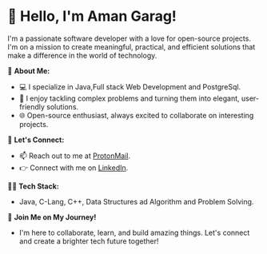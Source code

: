 # 👋 Hello, I'm Aman Garag!

I'm a passionate software developer with a love for open-source projects. I'm on a mission to create meaningful, practical, and efficient solutions that make a difference in the world of technology.

🌱 **About Me:**
- 💻 I specialize in Java,Full stack Web Development and PostgreSql.
- 🚀 I enjoy tackling complex problems and turning them into elegant, user-friendly solutions.
- 🌐 Open-source enthusiast, always excited to collaborate on interesting projects.

<!-- 🚀 **Projects:** -->
<!-- - 📦 I've contributed to several open-source projects. Explore my repositories to see some of my work.
- 🌟 Here are a few projects I'm proud of: [Project 1](link), [Project 2](link), [Project 3](link). -->
<!-- -  -->

💬 **Let's Connect:**
- 📫 Reach out to me at [ProtonMail](mailto:garagaman@proton.me).
- 👉 Connect with me on [LinkedIn](https://www.linkedin.com/in/amangarag).
<!-- - 🐦 Follow me on [Twitter](https://twitter.com/yourtwitterhandle). -->

👨‍💻 **Tech Stack:**
- Java, C-Lang, C++, Data Structures ad Algorithm and Problem Solving.

<!-- 🚁 **Goals:**
- 🌈 My goal is to be . -->

🌟 **Join Me on My Journey!**
- I'm here to collaborate, learn, and build amazing things. Let's connect and create a brighter tech future together!
